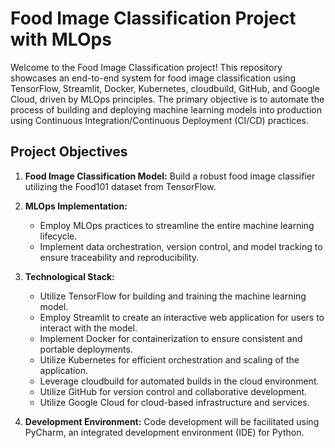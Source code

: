 # Food Image Classification Project with MLOps

Welcome to the Food Image Classification project! This repository showcases an end-to-end system for food image classification using TensorFlow, Streamlit, Docker, Kubernetes, cloudbuild, GitHub, and Google Cloud, driven by MLOps principles. The primary objective is to automate the process of building and deploying machine learning models into production using Continuous Integration/Continuous Deployment (CI/CD) practices.

## Project Objectives

1. **Food Image Classification Model:**
   Build a robust food image classifier utilizing the Food101 dataset from TensorFlow.

2. **MLOps Implementation:**
   - Employ MLOps practices to streamline the entire machine learning lifecycle.
   - Implement data orchestration, version control, and model tracking to ensure traceability and reproducibility.

3. **Technological Stack:**
   - Utilize TensorFlow for building and training the machine learning model.
   - Employ Streamlit to create an interactive web application for users to interact with the model.
   - Implement Docker for containerization to ensure consistent and portable deployments.
   - Utilize Kubernetes for efficient orchestration and scaling of the application.
   - Leverage cloudbuild for automated builds in the cloud environment.
   - Utilize GitHub for version control and collaborative development.
   - Utilize Google Cloud for cloud-based infrastructure and services.

4. **Development Environment:**
   Code development will be facilitated using PyCharm, an integrated development environment (IDE) for Python.
